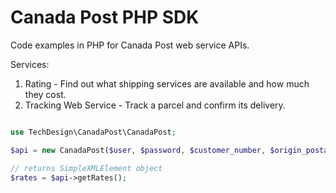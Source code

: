 # Canada Post PHP SDK

Code examples in PHP for Canada Post web service APIs.

Services: 

1. Rating - Find out what shipping services are available and how much they cost.
2. Tracking Web Service - Track a parcel and confirm its delivery.

```php

use TechDesign\CanadaPost\CanadaPost;

$api = new CanadaPost($user, $password, $customer_number, $origin_postal_code);

// returns SimpleXMLElement object
$rates = $api->getRates();

```
